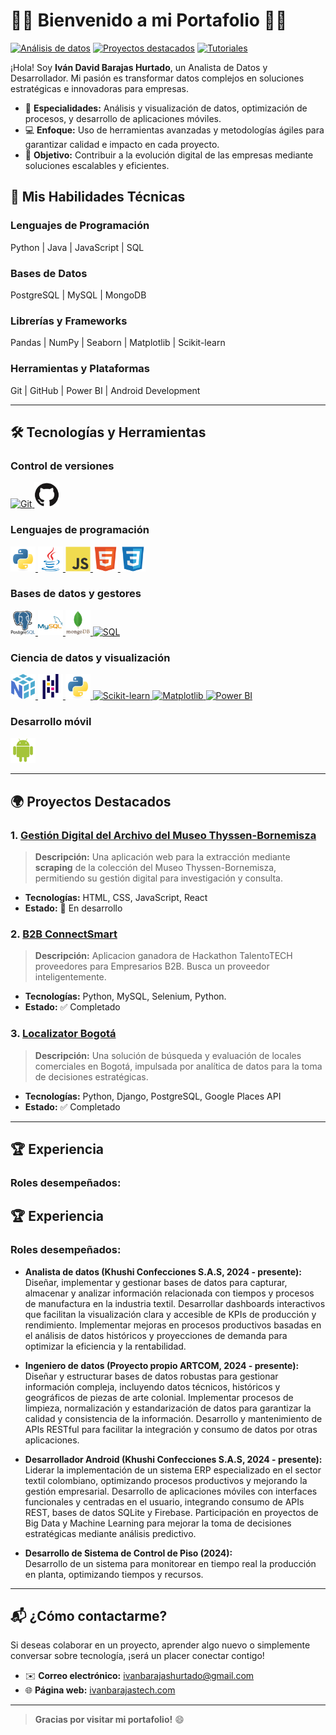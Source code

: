 # 👨‍💻 Bienvenido a mi Portafolio 👨‍💻

[![Análisis de datos](https://img.shields.io/badge/Análisis%20de%20Datos-blue?style=for-the-badge)](https://github.com/ibarajas248/datosportafolio)
[![Proyectos destacados](https://img.shields.io/badge/Proyectos%20Destacados-blue?style=for-the-badge)](https://enlace-al-proyecto.com)
[![Tutoriales](https://img.shields.io/badge/Tutoriales-blue?style=for-the-badge)](https://github.com/ibarajas248/Aprendizaje-)





¡Hola! Soy **Iván David Barajas Hurtado**, un Analista de Datos y Desarrollador. Mi pasión es transformar datos complejos en soluciones estratégicas e innovadoras para empresas. 

- 🎯 **Especialidades:** Análisis y visualización de datos, optimización de procesos, y desarrollo de aplicaciones móviles.  
- 💻 **Enfoque:** Uso de herramientas avanzadas y metodologías ágiles para garantizar calidad e impacto en cada proyecto.  
- 🚀 **Objetivo:** Contribuir a la evolución digital de las empresas mediante soluciones escalables y eficientes.




## 🚀 Mis Habilidades Técnicas

### Lenguajes de Programación  
Python | Java | JavaScript | SQL

### Bases de Datos  
PostgreSQL | MySQL | MongoDB

### Librerías y Frameworks  
Pandas | NumPy | Seaborn | Matplotlib | Scikit-learn

### Herramientas y Plataformas  
Git | GitHub | Power BI | Android Development


---

## 🛠️ Tecnologías y Herramientas

### Control de versiones
<p align="left" style="margin-top: 10px;">
  <a href="https://git-scm.com/" target="_blank" rel="noreferrer">
    <img src="https://www.vectorlogo.zone/logos/git-scm/git-scm-icon.svg" alt="Git" width="40" height="40"/>
  </a>
  <a href="https://github.com/" target="_blank" rel="noreferrer">
    <img src="https://raw.githubusercontent.com/devicons/devicon/master/icons/github/github-original.svg" alt="GitHub" width="40" height="40"/>
  </a>
</p>

### Lenguajes de programación
<p align="left" style="margin-top: 10px;">
  <a href="https://www.python.org/" target="_blank" rel="noreferrer">
    <img src="https://raw.githubusercontent.com/devicons/devicon/master/icons/python/python-original.svg" alt="Python" width="40" height="40"/>
  </a>
  <a href="https://www.java.com/" target="_blank" rel="noreferrer">
    <img src="https://raw.githubusercontent.com/devicons/devicon/master/icons/java/java-original.svg" alt="Java" width="40" height="40"/>
  </a>
  <a href="https://developer.mozilla.org/en-US/docs/Web/JavaScript" target="_blank" rel="noreferrer">
    <img src="https://raw.githubusercontent.com/devicons/devicon/master/icons/javascript/javascript-original.svg" alt="JavaScript" width="40" height="40"/>
  </a>
  <a href="https://developer.mozilla.org/en-US/docs/Web/HTML" target="_blank" rel="noreferrer">
    <img src="https://raw.githubusercontent.com/devicons/devicon/master/icons/html5/html5-original.svg" alt="HTML5" width="40" height="40"/>
  </a>
  <a href="https://developer.mozilla.org/en-US/docs/Web/CSS" target="_blank" rel="noreferrer">
    <img src="https://raw.githubusercontent.com/devicons/devicon/master/icons/css3/css3-original.svg" alt="CSS3" width="40" height="40"/>
  </a>
</p>

### Bases de datos y gestores
<p align="left" style="margin-top: 10px;">
  <a href="https://www.postgresql.org/" target="_blank" rel="noreferrer">
    <img src="https://raw.githubusercontent.com/devicons/devicon/master/icons/postgresql/postgresql-original-wordmark.svg" alt="PostgreSQL" width="40" height="40"/>
  </a>
  <a href="https://www.mysql.com/" target="_blank" rel="noreferrer">
    <img src="https://raw.githubusercontent.com/devicons/devicon/master/icons/mysql/mysql-original-wordmark.svg" alt="MySQL" width="40" height="40"/>
  </a>
  <a href="https://www.mongodb.com/" target="_blank" rel="noreferrer">
    <img src="https://raw.githubusercontent.com/devicons/devicon/master/icons/mongodb/mongodb-original-wordmark.svg" alt="MongoDB" width="40" height="40"/>
  </a>
  <a href="https://www.w3schools.com/sql/" target="_blank" rel="noreferrer">
    <img src="https://img.icons8.com/color/48/000000/sql.png" alt="SQL" width="40" height="40"/>
  </a>
</p>

### Ciencia de datos y visualización
<p align="left" style="margin-top: 10px;">
  <a href="https://numpy.org/" target="_blank" rel="noreferrer">
    <img src="https://raw.githubusercontent.com/devicons/devicon/master/icons/numpy/numpy-original.svg" alt="NumPy" width="40" height="40"/>
  </a>
  <a href="https://pandas.pydata.org/" target="_blank" rel="noreferrer">
    <img src="https://raw.githubusercontent.com/devicons/devicon/2ae2a900d2f041da66e950e4d48052658d850630/icons/pandas/pandas-original.svg" alt="Pandas" width="40" height="40"/>
  </a>
  <a href="https://seaborn.pydata.org/" target="_blank" rel="noreferrer">
    <img src="https://raw.githubusercontent.com/devicons/devicon/master/icons/python/python-original.svg" alt="Seaborn" width="40" height="40"/>
  </a>
  <a href="https://scikit-learn.org/" target="_blank" rel="noreferrer">
    <img src="https://upload.wikimedia.org/wikipedia/commons/0/05/Scikit_learn_logo_small.svg" alt="Scikit-learn" width="60" height="40"/>
  </a>
  <a href="https://matplotlib.org/" target="_blank" rel="noreferrer">
    <img src="https://cdn.jsdelivr.net/gh/devicons/devicon/icons/matplotlib/matplotlib-original.svg" alt="Matplotlib" width="40" height="40"/>
  </a>
  <a href="https://powerbi.microsoft.com/" target="_blank" rel="noreferrer">
    <img src="https://img.icons8.com/color/48/000000/power-bi.png" alt="Power BI" width="40" height="40"/>
  </a>
</p>

### Desarrollo móvil
<p align="left" style="margin-top: 10px;">
  <a href="https://developer.android.com/" target="_blank" rel="noreferrer">
    <img src="https://raw.githubusercontent.com/devicons/devicon/master/icons/android/android-original.svg" alt="Android" width="40" height="40"/>
  </a>
</p>




</p>







---

## 🌍  Proyectos Destacados


### 1. [**Gestión Digital del Archivo del Museo Thyssen-Bornemisza**](https://github.com/ibarajas248/coleccion-thyssen-bornemisza_)  
> **Descripción:** Una aplicación web para la extracción mediante **scraping** de la colección del Museo Thyssen-Bornemisza, permitiendo su gestión digital para investigación y consulta.  
- **Tecnologías:** HTML, CSS, JavaScript, React  
- **Estado:** 🔄 En desarrollo



### 2. [**B2B ConnectSmart**](https://github.com/ibarajas248/b2b-ConnectSmart-hackaton)  
> **Descripción:** Aplicacion ganadora de Hackathon TalentoTECH proveedores para Empresarios B2B. Busca un proveedor inteligentemente. 
- **Tecnologías:** Python, MySQL, Selenium, Python.
- **Estado:** ✅ Completado

### 3. [**Localizator Bogotá**](https://github.com/ibarajas248/Hackathon-TalentoTECH-Locales-Comerciales)


> **Descripción:** Una solución de búsqueda y evaluación de locales comerciales en Bogotá, impulsada por analítica de datos para la toma de decisiones estratégicas.

- **Tecnologías:** Python, Django, PostgreSQL, Google Places API
- **Estado:** ✅ Completado



  

---

## 🏆 Experiencia

### Roles desempeñados:

## 🏆 Experiencia

### Roles desempeñados:

- **Analista de datos (Khushi Confecciones S.A.S, 2024 - presente):**  
  Diseñar, implementar y gestionar bases de datos para capturar, almacenar y analizar información relacionada con tiempos y procesos de manufactura en la industria textil. Desarrollar dashboards interactivos que facilitan la visualización clara y accesible de KPIs de producción y rendimiento. Implementar mejoras en procesos productivos basadas en el análisis de datos históricos y proyecciones de demanda para optimizar la eficiencia y la rentabilidad.

- **Ingeniero de datos (Proyecto propio ARTCOM, 2024 - presente):**  
  Diseñar y estructurar bases de datos robustas para gestionar información compleja, incluyendo datos técnicos, históricos y geográficos de piezas de arte colonial. Implementar procesos de limpieza, normalización y estandarización de datos para garantizar la calidad y consistencia de la información. Desarrollo y mantenimiento de APIs RESTful para facilitar la integración y consumo de datos por otras aplicaciones.

- **Desarrollador Android (Khushi Confecciones S.A.S, 2024 - presente):**  
  Liderar la implementación de un sistema ERP especializado en el sector textil colombiano, optimizando procesos productivos y mejorando la gestión empresarial. Desarrollo de aplicaciones móviles con interfaces funcionales y centradas en el usuario, integrando consumo de APIs REST, bases de datos SQLite y Firebase. Participación en proyectos de Big Data y Machine Learning para mejorar la toma de decisiones estratégicas mediante análisis predictivo.

- **Desarrollo de Sistema de Control de Piso (2024):**  
  Desarrollo de un sistema para monitorear en tiempo real la producción en planta, optimizando tiempos y recursos.



---

## 📬 ¿Cómo contactarme?

Si deseas colaborar en un proyecto, aprender algo nuevo o simplemente conversar sobre tecnología, ¡será un placer conectar contigo!

- ✉️ **Correo electrónico:** ivanbarajashurtado@gmail.com  
- 🌐 **Página web:** [ivanbarajastech.com](https://ivanbarajastech.com/)




---

> **Gracias por visitar mi portafolio!** 😄

